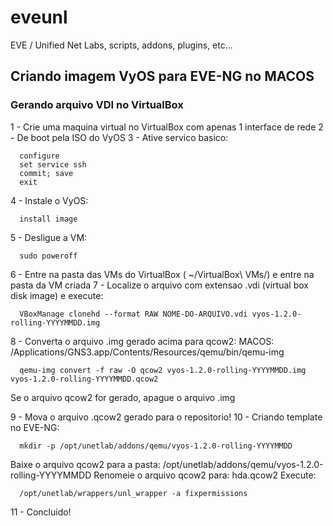# eveunl
EVE / Unified Net Labs, scripts, addons, plugins, etc...


## Criando imagem VyOS para EVE-NG no MACOS

###	Gerando arquivo VDI no VirtualBox

1 - Crie uma maquina virtual no VirtualBox com apenas 1 interface de rede
2 - De boot pela ISO do VyOS
3 - Ative servico basico:
```
  configure
  set service ssh
  commit; save
  exit
``` 

4 - Instale o VyOS:
``` 
  install image
``` 

5 - Desligue a VM:
``` 
  sudo poweroff
``` 

6 - Entre na pasta das VMs do VirtualBox ( ~/VirtualBox\ VMs/) e entre na pasta da VM criada
7 - Localize o arquivo com extensao .vdi (virtual box disk image) e execute:
``` 
  VBoxManage clonehd --format RAW NOME-DO-ARQUIVO.vdi vyos-1.2.0-rolling-YYYYMMDD.img
``` 

8 - Converta o arquivo .img gerado acima para qcow2:
  MACOS: /Applications/GNS3.app/Contents/Resources/qemu/bin/qemu-img 
``` 
  qemu-img convert -f raw -O qcow2 vyos-1.2.0-rolling-YYYYMMDD.img vyos-1.2.0-rolling-YYYYMMDD.qcow2
``` 
  Se o arquivo qcow2 for gerado, apague o arquivo .img

9 - Mova o arquivo .qcow2 gerado para o repositorio!
10 - Criando template no EVE-NG:
``` 
  mkdir -p /opt/unetlab/addons/qemu/vyos-1.2.0-rolling-YYYYMMDD
``` 

Baixe o arquivo qcow2 para a pasta: /opt/unetlab/addons/qemu/vyos-1.2.0-rolling-YYYYMMDD
Renomeie o arquivo qcow2 para: hda.qcow2
Execute:
``` 
  /opt/unetlab/wrappers/unl_wrapper -a fixpermissions
``` 

11 - Concluido!
